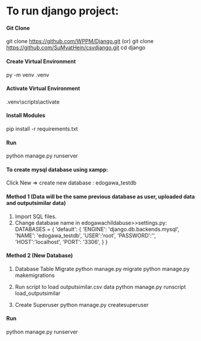 # To run django project:
#### Git Clone
git clone https://github.com/WPPM/Django.git
(or)
git clone https://github.com/SuMyatHein/csvdjango.git
cd django

#### Create Virtual Environment
py -m venv .venv

#### Activate Virtual Environment
.venv\scripts\activate

#### Install Modules
pip install -r requirements.txt

#### Run
python manage.py runserver

#### To create mysql database using xampp:
Click New => create new database : edogawa_testdb

#### Method 1 (Data will be the same previous database as user, uploaded data and outputsimilar data)
1)	Import SQL files.
2)	Change database name in edogawachildabuse>>settings.py: 
	DATABASES = {
    	'default': {
       	'ENGINE': 'django.db.backends.mysql',
        	'NAME': 'edogawa_testdb',
        	'USER':'root',
        	'PASSWORD':'',
        	'HOST':'localhost',
        	'PORT': '3306',
    	}
	}

#### Method 2 (New Database)
1)	Database Table Migrate
	python manage.py migrate
	python manage.py makemigrations

2)	Run script to load outputsimilar.csv data
	python manage.py runscript load_outputsimilar

3)	Create Superuser
	python manage.py createsuperuser

#### Run
python manage.py runserver



